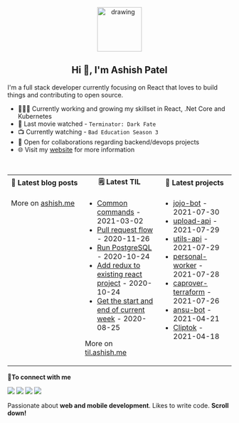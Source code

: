 <p align="center">
  <img src="https://ashishdotme-assets.s3.ap-south-1.amazonaws.com/logo.png" alt="drawing" width="100"/>
</p>

<h2 align="center">Hi 👋, I'm Ashish Patel</h2>

I'm a full stack developer currently focusing on React that loves to build things and contributing to open source.

- 👨🏽‍💻 Currently working and growing my skillset in React, .Net Core and Kubernetes
- 🍿 Last movie watched - <!-- movie starts -->`Terminator: Dark Fate`<!-- movie ends -->
- 📺 Currently watching - <!-- tv starts -->`Bad Education Season 3`<!-- tv ends -->
- 🤝 Open for collaborations regarding backend/devops projects
- 🌐 Visit my [website](https://ashish.me) for more information

<br>
<table>  
<tr>
<th><b>📕 Latest blog posts</b></th>
<th><b>🗒️ Latest TIL</b></th>
<th><b>📝 Latest projects</b></th>
</tr>
<tr>
<td valign="top" width="33%">

<!-- blog starts -->

<!-- blog ends -->

More on [ashish.me](https://ashish.me)

</td>
<td valign="top" width="34%">

<!-- tils starts -->
- [Common commands](https://github.com/ashishdotme/til.ashish.me/blob/master/postgresql/common-commands.md) - 2021-03-02
- [Pull request flow](https://github.com/ashishdotme/til.ashish.me/blob/master/git/pull-request-flow.md) - 2020-11-26
- [Run PostgreSQL](https://github.com/ashishdotme/til.ashish.me/blob/master/docker/run-postgresql.md) - 2020-10-24
- [Add redux to existing react project](https://github.com/ashishdotme/til.ashish.me/blob/master/react/add-redux-to-existing-react-project.md) - 2020-10-24
- [Get the start and end of current week](https://github.com/ashishdotme/til.ashish.me/blob/master/dayjs/get-the-start-and-end-of-current-week.md) - 2020-08-25
<!-- tils ends -->

More on [til.ashish.me](https://til.ashish.me)

</td>
<td valign="top" width="33%">

<!-- repos starts -->
- [jojo-bot](https://github.com/ashishdotme/jojo-bot) - 2021-07-30
- [upload-api](https://github.com/ashishdotme/upload-api) - 2021-07-29
- [utils-api](https://github.com/ashishdotme/utils-api) - 2021-07-29
- [personal-worker](https://github.com/ashishdotme/personal-worker) - 2021-07-28
- [caprover-terraform](https://github.com/ashishdotme/caprover-terraform) - 2021-07-26
- [ansu-bot](https://github.com/ashishdotme/ansu-bot) - 2021-04-21
- [Cliptok](https://github.com/ashishdotme/Cliptok) - 2021-04-18
<!-- repos ends -->

</td>
</tr>
</table>
<b> 🤝To connect with me</b>

<p align = "center">

[<img src="https://img.shields.io/badge/twitter-%231DA1F2.svg?&style=for-the-badge&logo=twitter&logoColor=white&color=black" />](https://twitter.com/ashishdotme)
[<img src="https://img.shields.io/badge/facebook-%2312100E.svg?&style=for-the-badge&logo=facebook&logoColor=white&color=black" />](https://facebook.com/ashishdotme)
[<img src="https://img.shields.io/badge/instagram-%2312100E.svg?&style=for-the-badge&logo=instagram&logoColor=white&color=black" />](https://instagram.com/ashishdotme)
[<img src ="https://img.shields.io/badge/website-%23.svg?&style=for-the-badge&logo=&logoColor=white%22&color=black">](https://ashish.me)

</p>

Passionate about **web and mobile development**. Likes to write code. **Scroll down!**
